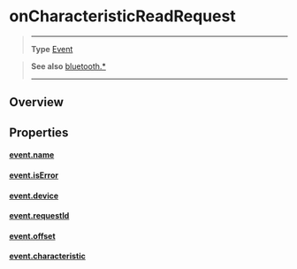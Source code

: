 # onCharacteristicReadRequest

> --------------------- ------------------------------------------------------------------------------------------
> __Type__              [Event](https://docs.coronalabs.com/api/type/Event.html)


> __See also__          [bluetooth.*](/plugin/bluetooth/index.md)
> --------------------- ------------------------------------------------------------------------------------------

## Overview

## Properties

#### [event.name](/plugin/bluetooth/type/Server/event/onCharacteristicReadRequest/name.md)

#### [event.isError](/plugin/bluetooth/type/Server/event/onCharacteristicReadRequest/isError.md)

#### [event.device](/plugin/bluetooth/type/Server/event/onCharacteristicReadRequest/device.md)

#### [event.requestId](/plugin/bluetooth/type/Server/event/onCharacteristicReadRequest/requestId.md)

#### [event.offset](/plugin/bluetooth/type/Server/event/onCharacteristicReadRequest/offset.md)

#### [event.characteristic](/plugin/bluetooth/type/Server/event/onCharacteristicReadRequest/characteristic.md)